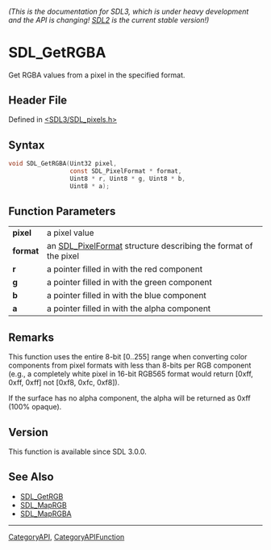 ###### (This is the documentation for SDL3, which is under heavy development and the API is changing! [SDL2](https://wiki.libsdl.org/SDL2/) is the current stable version!)
# SDL_GetRGBA

Get RGBA values from a pixel in the specified format.

## Header File

Defined in [<SDL3/SDL_pixels.h>](https://github.com/libsdl-org/SDL/blob/main/include/SDL3/SDL_pixels.h)

## Syntax

```c
void SDL_GetRGBA(Uint32 pixel,
                 const SDL_PixelFormat * format,
                 Uint8 * r, Uint8 * g, Uint8 * b,
                 Uint8 * a);

```

## Function Parameters

|                |                                                                                    |
| -------------- | ---------------------------------------------------------------------------------- |
| **pixel**      | a pixel value                                                                      |
| **format**     | an [SDL_PixelFormat](SDL_PixelFormat) structure describing the format of the pixel |
| **r**          | a pointer filled in with the red component                                         |
| **g**          | a pointer filled in with the green component                                       |
| **b**          | a pointer filled in with the blue component                                        |
| **a**          | a pointer filled in with the alpha component                                       |

## Remarks

This function uses the entire 8-bit [0..255] range when converting color
components from pixel formats with less than 8-bits per RGB component
(e.g., a completely white pixel in 16-bit RGB565 format would return [0xff,
0xff, 0xff] not [0xf8, 0xfc, 0xf8]).

If the surface has no alpha component, the alpha will be returned as 0xff
(100% opaque).

## Version

This function is available since SDL 3.0.0.

## See Also

* [SDL_GetRGB](SDL_GetRGB)
* [SDL_MapRGB](SDL_MapRGB)
* [SDL_MapRGBA](SDL_MapRGBA)

----
[CategoryAPI](CategoryAPI), [CategoryAPIFunction](CategoryAPIFunction)

